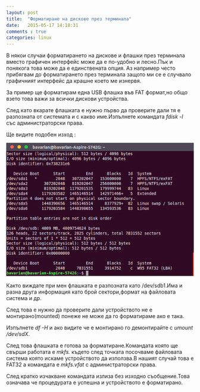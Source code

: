 ```yaml
---
layout: post
title:  "Форматиране на дискове през терминала"
date:   2015-05-17 14:18:31
comments : true
categories: linux
---
```


В някои случаи форматирането на дискове и флашки през терминала вместо графичен интерфейс може да е по-удобно и лесно.Пък и понякога това може да е единствената опция.
Аз например често прибягвам до форматирането през терминала защото ми се е случвало графичният интерфейс да крашне което ме изнервя.

За пример ще форматирам една USB флашка във FAT формат,но общо взето това важи за всички дискови устройства.

След като вкарате флашката е нужно първо да проверите дали тя е разпозната от системата и с какво име.Изпълнете командата *fdisk -l* със администраторски права.

Ще видите подобен изход : 

![fdisk](https://github.com/etem/etem.github.io/raw/master/assets/images/fdiskl.png)

Както виждате при мен флашката е разпозната като /dev/sdb1.Има и разна друга информация като брой сектори,формат на файловата система и др.

След това е нужно да проверите дали устройството не е монтирано(mounted) понеже не може да го форматираме ако е така.

Изпълнете *df -H* и ако видите че е монтирано го демонтирайте с *umount /dev/sdX*.

След това флашката е готова за форматиране.Командата която ще свърши работата е *mkfs.* където след точката посочваме файловата система която искаме устройството да използва.В нашият случай това е FAT32 а командата е *mkfs.vfat* с администраторски права.

След кратко изчакване командата излиза без изходно съобщение.Това означава че процедурата е успешна и устройството е форматирано.